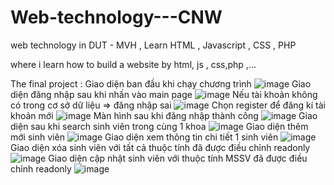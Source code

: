 # Web-technology---CNW
web technology in DUT - MVH ,  Learn HTML , Javascript , CSS , PHP 

where i learn how to build a website by html, js , css,php ,...

The final project : 
Giao diện ban đầu khi chạy chương trình 
![image](https://github.com/mimibetty/Web-technology---CNW/assets/74227789/f4663b86-a0ca-4c86-b1cf-07603a488ca7)
Giao diện đăng nhập sau khi nhấn vào main page
![image](https://github.com/mimibetty/Web-technology---CNW/assets/74227789/ad2435cb-dcc7-49f2-a569-c0c285229c4a)
Nếu tài khoản không có trong cơ sở dữ liệu => đăng nhập sai
![image](https://github.com/mimibetty/Web-technology---CNW/assets/74227789/24a6f914-912d-49cb-bf3c-6a6f56e2344b)
Chọn register để đăng kí tài khoản mới
![image](https://github.com/mimibetty/Web-technology---CNW/assets/74227789/03291a1b-a912-429f-9429-7221a5f23e63)
Màn hình sau khi đăng nhập thành công 
![image](https://github.com/mimibetty/Web-technology---CNW/assets/74227789/4e216e92-f378-4931-bc4f-1d3851545ade)
Giao diện sau khi search sinh viên trong cùng 1 khoa 
![image](https://github.com/mimibetty/Web-technology---CNW/assets/74227789/16882818-faf4-45ad-bffd-45cd65dd7c0d)
Giao diện thêm mới sinh viên 
![image](https://github.com/mimibetty/Web-technology---CNW/assets/74227789/6efdd77b-aa58-467f-80b7-4ed8bf005efb)
Giao diện xem thông tin chi tiết 1 sinh viên 
![image](https://github.com/mimibetty/Web-technology---CNW/assets/74227789/742e4aac-f123-47f6-9ad0-ab72106960d5)
Giao diện xóa sinh viên với tất cả thuộc tính đã được điều chỉnh readonly
![image](https://github.com/mimibetty/Web-technology---CNW/assets/74227789/cdaab684-5b18-4677-bd6c-38f5095b4784)
Giao diện cập nhật sinh viên với thuộc tính MSSV đã được điều chỉnh readonly
![image](https://github.com/mimibetty/Web-technology---CNW/assets/74227789/3bf7645a-2ef5-415f-99e7-3f34991f0618)
